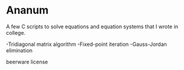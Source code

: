 Ananum
======

A few C scripts to solve equations and equation systems that I wrote in college.

-Tridiagonal matrix algorithm
-Fixed-point iteration
-Gauss-Jordan elimination

beerware license